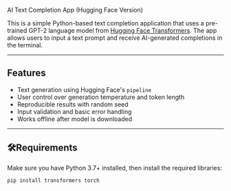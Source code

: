 AI Text Completion App (Hugging Face Version)

This is a simple Python-based text completion application that uses a pre-trained GPT-2 language model from [Hugging Face Transformers](https://huggingface.co/docs/transformers/index). The app allows users to input a text prompt and receive AI-generated completions in the terminal.

---

## Features

- Text generation using Hugging Face's `pipeline`
- User control over generation temperature and token length
- Reproducible results with random seed
- Input validation and basic error handling
- Works offline after model is downloaded

---

## 🛠Requirements

Make sure you have Python 3.7+ installed, then install the required libraries:

```bash
pip install transformers torch

